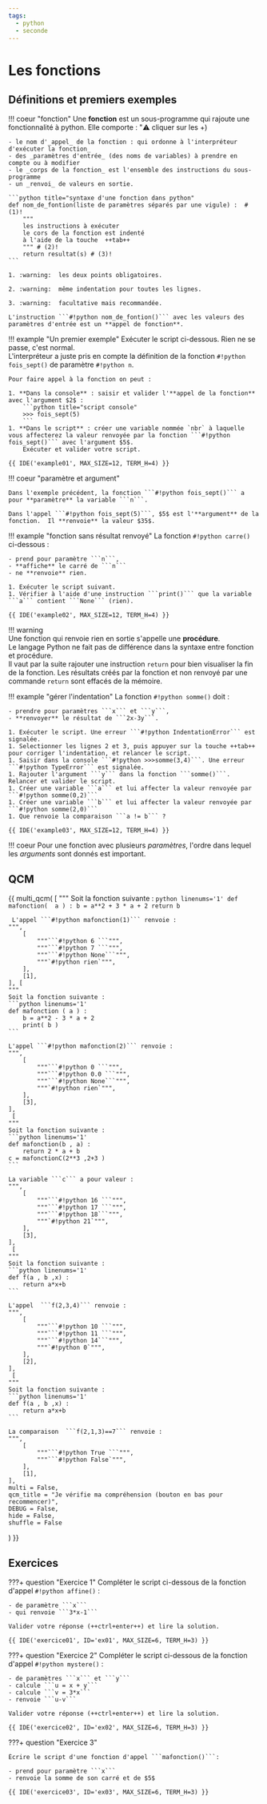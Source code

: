 ```yaml
---
tags:
  - python
  - seconde
---
```

# Les fonctions

## Définitions et premiers exemples 


	
!!! coeur "fonction"
	Une **fonction** est un sous-programme qui rajoute une fonctionnalité à python. 
	Elle comporte :  ":warning: cliquer sur les +)
	
	- le nom d'_appel_ de la fonction : qui ordonne à l'interpréteur d'exécuter la fonction_  
	- des _paramètres d'entrée_ (des noms de variables) à prendre en compte ou à modifier   
	- le _corps de la fonction_ est l'ensemble des instructions du sous-programme  
	- un _renvoi_ de valeurs en sortie.  
	
	```python title="syntaxe d'une fonction dans python"
	def nom_de_fontion(liste de paramètres séparés par une vigule) :  # (1)!
		""" 
		les instructions à exécuter
		le cors de la fonction est indenté 
		à l'aide de la touche  ++tab++
		""" # (2)!
		return resultat(s) # (3)!
	```
	
	1. :warning:  les deux points obligatoires.
	
	2. :warning:  même indentation pour toutes les lignes.
	
	3. :warning:  facultative mais recommandée.
	
	L'instruction ```#!python nom_de_fontion()``` avec les valeurs des paramètres d'entrée est un **appel de fonction**.

!!! example "Un premier exemple"
	Exécuter le script ci-dessous. Rien ne se passe, c'est normal.  
	L'interpréteur a juste pris en compte la définition de la fonction ```#!python fois_sept()``` de paramètre ```#!python n```.  
	
	Pour faire appel à la fonction on peut : 
		
	1. **Dans la console** : saisir et valider l'**appel de la fonction** avec l'argument $2$ :
		```python title="script console"
		>>> fois_sept(5)
		```  
	1. **Dans le script** : créer une variable nommée `nbr` à laquelle vous affecterez la valeur renvoyée par la fonction ```#!python fois_sept()``` avec l'argument $5$.
		Exécuter et valider votre script.
		
    {{ IDE('example01', MAX_SIZE=12, TERM_H=4) }}
	
!!! coeur "paramètre et argument"

	Dans l'exemple précédent, la fonction ```#!python fois_sept()``` a pour **paramètre** la variable ```n```.  
	
	Dans l'appel ```#!python fois_sept(5)```, $5$ est l'**argument** de la fonction.  Il **renvoie** la valeur $35$.
	
!!! example "fonction sans résultat renvoyé" 
	La fonction ```#!python carre()``` ci-dessous :  
	
	- prend pour paramètre ```n```,   
	- **affiche** le carré de ```n```  
	- ne **renvoie** rien.  
	
	1. Exécuter le script suivant.
	1. Vérifier à l'aide d'une instruction ```print()``` que la variable ```a``` contient ```None``` (rien).
	
    {{ IDE('example02', MAX_SIZE=12, TERM_H=4) }}

 
!!! warning  
	Une fonction qui renvoie rien en sortie s'appelle une **procédure**.  
	Le langage Python ne fait pas de différence dans la syntaxe entre fonction et procédure.  
	Il vaut par la suite rajouter une instruction ```return``` pour bien visualiser la fin de la fonction.
	Les résultats créés par la fonction et non renvoyé par une commande ```return``` sont effacés de la mémoire.
  
 
!!! example "gérer l'indentation" 
	La fonction ```#!python somme()``` doit :  
	
	- prendre pour paramètres ```x``` et ```y```,    
	- **renvoyer** le résultat de ```2x-3y```.  
	
	1. Exécuter le script. Une erreur ```#!python IndentationError``` est signalée.  
	1. Selectionner les lignes 2 et 3, puis appuyer sur la touche ++tab++ pour corriger l'indentation, et relancer le script.
	1. Saisir dans la console ```#!python >>>somme(3,4)```. Une erreur ```#!python TypeError``` est signalée.
	1. Rajouter l'argument ```y``` dans la fonction ```somme()```. Relancer et valider le script.
	1. Créer une variable ```a``` et lui affecter la valeur renvoyée par ```#!python somme(0,2)```
	1. Créer une variable ```b``` et lui affecter la valeur renvoyée par ```#!python somme(2,0)```
	1. Que renvoie la comparaison ```a != b``` ?
	
    {{ IDE('example03', MAX_SIZE=12, TERM_H=4) }}

!!! coeur 
	Pour une fonction avec plusieurs _paramètres_, l'ordre dans lequel les _arguments_ sont donnés est important.

## QCM 

{{ multi_qcm(
    [
    """ 
	Soit la fonction suivante :
	```python linenums='1'
	def mafonction(  a ) :
		b = a**2 + 3 * a + 2
		return b 
	```
	
	 L'appel ```#!python mafonction(1)``` renvoie :
    """,
        [
            """```#!python 6 ```""",
            """```#!python 7 ```""",
            """```#!python None```""",
            """`#!python rien`""",
        ],
        [1],
    ], [
    """ 
	Soit la fonction suivante :
	```python linenums='1'
	def mafonction ( a ) :
		b = a**2 - 3 * a + 2
		print( b ) 	  
	```
	
	L'appel ```#!python mafonction(2)``` renvoie :
    """,
        [
            """```#!python 0 ```""",
            """```#!python 0.0 ```""",
            """```#!python None```""",
            """`#!python rien`""",
        ],
        [3],
    ],  
	 [
    """ 
	Soit la fonction suivante :
	```python linenums='1'
	def mafonction(b , a) :
		return 2 * a + b   
	c = mafonctionC(2**3 ,2+3 )	  
	```
	
	La variable ```c``` a pour valeur :
    """,
        [
            """```#!python 16 ```""",
            """```#!python 17 ```""",
            """```#!python 18```""",
            """`#!python 21`""",
        ],
        [3],
    ], 
	 [
    """ 
	Soit la fonction suivante :
	```python linenums='1'
	def f(a , b ,x) :
		return a*x+b  
	```
	
	L'appel  ```f(2,3,4)``` renvoie :
    """,
        [
            """```#!python 10 ```""",
            """```#!python 11 ```""",
            """```#!python 14```""",
            """`#!python 0`""",
        ],
        [2],
    ],
	 [
    """ 
	Soit la fonction suivante :
	```python linenums='1'
	def f(a , b ,x) :
		return a*x+b  
	```
	
	La comparaison  ```f(2,1,3)==7``` renvoie :
    """,
        [
            """```#!python True ```""",
            """```#!python False`""",
        ],
        [1],
    ],
    multi = False,
    qcm_title = "Je vérifie ma compréhension (bouton en bas pour recommencer)",
    DEBUG = False,
	hide = False,
    shuffle = False
) }}


## Exercices 

???+ question "Exercice 1" 
	Compléter le script ci-dessous de la fonction d'appel ```#!python affine()``` :   
	
	- de paramètre ```x```   
	- qui renvoie ```3*x-1```  
	
	Valider votre réponse (++ctrl+enter++) et lire la solution.
	
    {{ IDE('exercice01', ID='ex01', MAX_SIZE=6, TERM_H=3) }}



???+ question "Exercice 2" 
	Compléter le script ci-dessous de la fonction d'appel ```#!python mystere()``` :  
	
	- de paramètres ```x``` et ```y```   
	- calcule ```u = x + y```    
	- calcule ```v = 3*x```  
	- renvoie ```u-v```  
	
	Valider votre réponse (++ctrl+enter++) et lire la solution.
	
    {{ IDE('exercice02', ID='ex02', MAX_SIZE=6, TERM_H=3) }}



???+ question "Exercice 3" 	
	
	Écrire le script d'une fonction d'appel ```mafonction()```: 
	
	- prend pour paramètre ```x```
	- renvoie la somme de son carré et de $5$ 
	
    {{ IDE('exercice03', ID='ex03', MAX_SIZE=6, TERM_H=3) }}